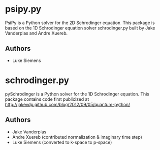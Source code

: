 psipy.py
========

PsiPy is a Python solver for the 2D Schrodinger equation. This package
is based on the 1D Schrodinger equation solver schrodinger.py built by
Jake Vanderplas and Andre Xuereb.

Authors
-------
- Luke Siemens

schrodinger.py
==============

pySchrodinger is a Python solver for the 1D Schrodinger equation. This
package contains code first publicized at
http://jakevdp.github.com/blog/2012/09/05/quantum-python/

Authors
-------
- Jake Vanderplas
- Andre Xuereb (contributed normalization & imaginary time step)
- Luke Siemens (converted to k-space to p-space)
